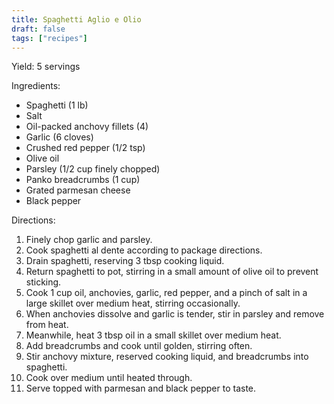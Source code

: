 ```yaml
---
title: Spaghetti Aglio e Olio
draft: false
tags: ["recipes"]
---
```


Yield: 5 servings

Ingredients:
- Spaghetti (1 lb)
- Salt
- Oil-packed anchovy fillets (4)
- Garlic (6 cloves)
- Crushed red pepper (1/2 tsp)
- Olive oil
- Parsley (1/2 cup finely chopped)
- Panko breadcrumbs (1 cup)
- Grated parmesan cheese
- Black pepper

Directions:
1) Finely chop garlic and parsley.
2) Cook spaghetti al dente according to package directions.
3) Drain spaghetti, reserving 3 tbsp cooking liquid.
4) Return spaghetti to pot, stirring in a small amount of olive oil to prevent sticking.
3) Cook 1 cup oil, anchovies, garlic, red pepper, and a pinch of salt in a large skillet over medium heat, stirring occasionally.
4) When anchovies dissolve and garlic is tender, stir in parsley and remove from heat.
5) Meanwhile, heat 3 tbsp oil in a small skillet over medium heat.
6) Add breadcrumbs and cook until golden, stirring often.
7) Stir anchovy mixture, reserved cooking liquid, and breadcrumbs into spaghetti.
8) Cook over medium until heated through.
9) Serve topped with parmesan and black pepper to taste.
